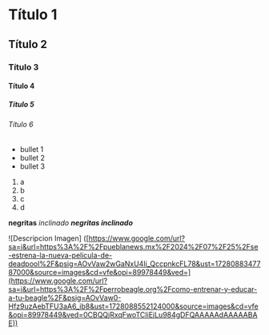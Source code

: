 # Título 1
## Título 2
### Título 3 
#### Título 4 
##### Título 5
###### Título 6

* bullet 1
* bullet 2
* bullet 3

1. a
2. b
3. c
4. d

**negritas**
_inclinado_
***negritas inclinado***

![Descripcion Imagen]
([https://www.google.com/url?sa=i&url=https%3A%2F%2Fpueblanews.mx%2F2024%2F07%2F25%2Fse-estrena-la-nueva-pelicula-de-deadpool%2F&psig=AOvVaw2wGaNxU4Ii_QccpnkcFL78&ust=1728088347787000&source=images&cd=vfe&opi=89978449&ved=](https://www.google.com/url?sa=i&url=https%3A%2F%2Fperrobeagle.org%2Fcomo-entrenar-y-educar-a-tu-beagle%2F&psig=AOvVaw0-Hfz9uzAebTFU3aA6_ib8&ust=1728088552124000&source=images&cd=vfe&opi=89978449&ved=0CBQQjRxqFwoTCIiEjLu984gDFQAAAAAdAAAAABAE))
